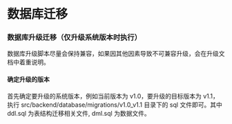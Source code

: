 # 数据库迁移

### 数据库升级迁移（仅升级系统版本时执行）

数据库升级脚本尽量会保持兼容，如果因其他因素导致不可兼容升级，会在升级文档中着重说明。

#### 确定升级的版本

首先确定要升级的系统版本，例如当前版本为 v1.0，要升级的目标版本为 v1.1，执行 src/backend/database/migrations/v1.0_v1.1 目录下的
sql 文件即可。其中ddl.sql 为表结构迁移相关文件, dml.sql 为数据文件。

